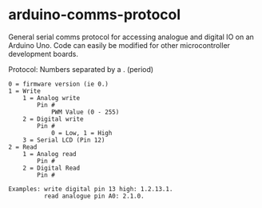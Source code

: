 # arduino-comms-protocol
General serial comms protocol for accessing analogue and digital IO on an Arduino Uno.
Code can easily be modified for other microcontroller development boards.

Protocol:
    Numbers separated by a . (period)
    
    0 = firmware version (ie 0.)
    1 = Write
        1 = Analog write
            Pin #
                PWM Value (0 - 255)
        2 = Digital write
            Pin #
                0 = Low, 1 = High
        3 = Serial LCD (Pin 12)
    2 = Read
        1 = Analog read
            Pin #
        2 = Digital Read
            Pin #
            
    Examples: write digital pin 13 high: 1.2.13.1.
              read analogue pin A0: 2.1.0.
